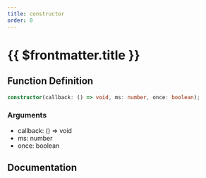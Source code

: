 ```yaml
---
title: constructor
order: 0
---
```


# {{ $frontmatter.title }}

## Function Definition

```ts
constructor(callback: () => void, ms: number, once: boolean);
```

### Arguments

* callback: () =\> void
* ms: number
* once: boolean

## Documentation

<!--@include: ./parts/constructor.md-->
